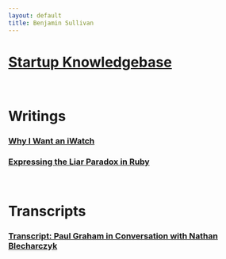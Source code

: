 ```yaml
---
layout: default
title: Benjamin Sullivan
---
```



# [Startup Knowledgebase](/startup-knowledgebase)

<br>

# Writings

### [Why I Want an iWatch](/why-i-want-an-iwatch)

### [Expressing the Liar Paradox in Ruby](/expressing-the-liar-paradox-in-ruby)


<br>

# Transcripts

### [Transcript: Paul Graham in Conversation with Nathan Blecharczyk](/transcript-paul-graham-in-conversation-with-nathan-blecharczyk)

